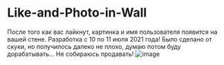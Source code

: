 # Like-and-Photo-in-Wall
После того как вас лайкнут, картинка и имя пользователя появится на вашей стене.
Разработка с 10 по 11 июля 2021 года! Было сделано от скуки, но получилось далеко не плохо, думаю потом буду дорабатывать...
Не собираюсь продавать!
![image](https://user-images.githubusercontent.com/51820460/125196596-8bd06300-e26b-11eb-838c-61b5ee4c40ac.png)
